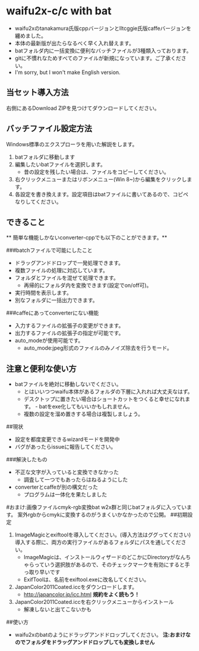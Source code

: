 # waifu2x-c/c with bat

- waifu2xのtanakamura氏版cppバージョンとlltcggie氏版caffeバージョンを纏めました。
- 本体の最新版が出たらなるべく早く入れ替えます。
- batフォルダ内に一括変換に便利なバッチファイルが3種類入っております。
- gitに不慣れなためすべてのファイルが新規になっています。ご了承ください。
- I'm sorry, but I won't make English version.


## 当セット導入方法
右側にあるDownload ZIPを見つけてダウンロードしてください。

## バッチファイル設定方法
Windows標準のエクスプローラを用いた解説をします。

1. batフォルダに移動します
2. 編集したいbatファイルを選択します。
    - 昔の設定を残したい場合は、ファイルをコピーしてください。
3. 右クリックメニューまたはリボンメニュー(Win 8~)から編集をクリックします。
4. 各設定を書き換えます。設定項目はbatファイルに書いてあるので、コピペなりしてください。

## できること

** 簡単な機能しかないconverter-cppでも以下のことができます。**

###batchファイルで可能にしたこと
- ドラッグアンドドロップで一発処理できます。
- 複数ファイルの処理に対応しています。
- フォルダとファイルを混ぜて処理できます。
    - 再帰的にフォルダ内を変換できます(設定でon/off可)。
- 実行時間を表示します。
- 別なフォルダに一括出力できます。

###caffeにあってconverterにない機能
- 入力するファイルの拡張子の変更ができます。
- 出力するファイルの拡張子の指定が可能です。
- auto_modeが使用可能です。
    - auto_mode:jpeg形式のファイルのみノイズ除去を行うモード。
 
## 注意と便利な使い方
- batファイルを絶対に移動しないでください。
  - とはいいつつwaifu本体があるフォルダの下層に入れれば大丈夫なはず。
  - デスクトップに置きたい場合はショートカットをつくると幸せになれます。
        - batをexe化してもいいかもしれません。
  - 複数の設定を溜め置きする場合は複製しましょう。
  
##現状
- 設定を都度変更できるwizardモードを開発中
- バグがあったらissueに報告してください。

###解決したもの
- 不正な文字が入っていると変換できなかった
    - 調査して一つでもあったらはねるようにした
- converterとcaffeが別の構文だった
    - プログラムは一体化を果たしました

#おまけ:画像ファイルcmyk-rgb変換bat
w2x群と同じbatフォルダに入っています。
案外rgbからcmykに変換するのがうまくいかなかったので公開。
##初期設定
1. ImageMagicとexiftoolを導入してください。(導入方法はググってください)
導入する際に、両方の実行ファイルがあるフォルダにパスを通してください。
    * ImageMagicは、インストールウィザードのどこかにDirectoryがなんちゃらっていう選択肢があるので、そのチェックマークを有効にすると手っ取り早いです
    * ExifToolは、名前をexiftool.exeに改名してください。
2. JapanColor2011Coated.iccをダウンロードします。
    * http://japancolor.jp/icc.html **規約をよく読もう！**
3. JapanColor2011Coated.iccを右クリックメニューからインストール
    * 解凍しないと出てこないかも

##使い方
- waifu2xのbatのようにドラッグアンドドロップしてください。
**注:おまけなのでフォルダをドラッグアンドドロップしても変換しません**
